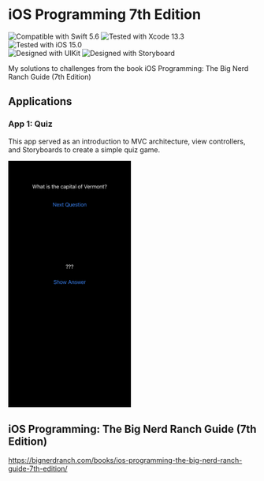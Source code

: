 # iOS Programming 7th Edition
![Compatible with Swift 5.6][swift-version]
![Tested with Xcode 13.3][xcode-version]
![Tested with iOS 15.0][ios-version]
<br />
![Designed with UIKit][uikit]
![Designed with Storyboard][storyboard]

My solutions to challenges from the book iOS Programming: The Big Nerd Ranch Guide (7th Edition)

## Applications

### App 1: Quiz

This app served as an introduction to MVC architecture, view controllers, and Storyboards to create a simple quiz game.

<img src="Quiz/preview.jpeg" height="500">

## iOS Programming: The Big Nerd Ranch Guide (7th Edition)
https://bignerdranch.com/books/ios-programming-the-big-nerd-ranch-guide-7th-edition/

[swift-version]: https://img.shields.io/badge/Swift-5.6-green.svg
[xcode-version]: https://img.shields.io/badge/Xcode-13.3-green.svg
[ios-version]: https://img.shields.io/badge/iOS-15.0-green.svg
[uikit]: https://img.shields.io/badge/UIKit-%20-informational
[storyboard]: https://img.shields.io/badge/Storyboard-%20-informational
